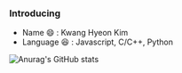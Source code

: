 ### Introducing
- Name 😄 : Kwang Hyeon Kim
- Language :satisfied: : Javascript, C/C++, Python


![Anurag's GitHub stats](https://github-readme-stats.vercel.app/api?username=rhkdguskim&show_icons=true&theme=radical)

<!--
**rhkdguskim/rhkdguskim** is a ✨ _special_ ✨ repository because its `README.md` (this file) appears on your GitHub profile.

Here are some ideas to get you started:

- 🔭 I’m currently working on ...
- 🌱 I’m currently learning ...
- 👯 I’m looking to collaborate on ...
- 🤔 I’m looking for help with ...
- 💬 Ask me about ...
- 📫 How to reach me: ...
- 😄 Pronouns: ...
- ⚡ Fun fact: ...
-->

